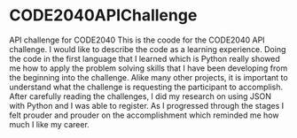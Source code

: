 # CODE2040APIChallenge
API challenge for CODE2040
This is the coode for the CODE2040 API challenge.
I would like to describe the code as a learning experience. Doing the code in the first language that I learned which is Python really showed me how to apply the problem solving skills that I have been developing from the beginning into the challenge. Alike many other projects, it is important to understand what the challenge is requesting the participant to accomplish. After carefully reading the challenges, I did my research on using JSON with Python and I was able to register. As I progressed through the stages I felt prouder and prouder on the accomplishment which reminded me how much I like my career. 
